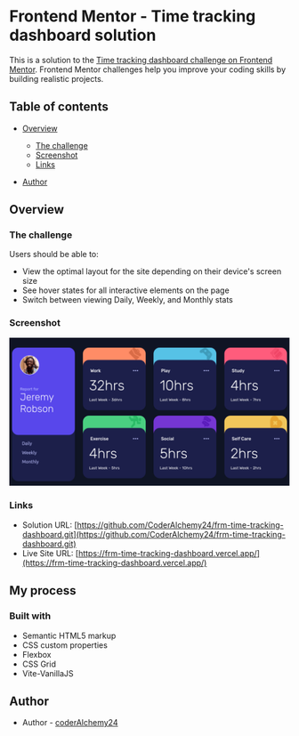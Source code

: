 # Frontend Mentor - Time tracking dashboard solution

This is a solution to the [Time tracking dashboard challenge on Frontend Mentor](https://www.frontendmentor.io/challenges/time-tracking-dashboard-UIQ7167Jw). Frontend Mentor challenges help you improve your coding skills by building realistic projects. 

## Table of contents

- [Overview](#overview)
  - [The challenge](#the-challenge)
  - [Screenshot](#screenshot)
  - [Links](#links)

- [Author](#author)


## Overview

### The challenge

Users should be able to:

- View the optimal layout for the site depending on their device's screen size
- See hover states for all interactive elements on the page
- Switch between viewing Daily, Weekly, and Monthly stats

### Screenshot

![](./screenshot_desktop.png)



### Links

- Solution URL: [https://github.com/CoderAlchemy24/frm-time-tracking-dashboard.git](https://github.com/CoderAlchemy24/frm-time-tracking-dashboard.git)
- Live Site URL: [https://frm-time-tracking-dashboard.vercel.app/](https://frm-time-tracking-dashboard.vercel.app/)

## My process

### Built with

- Semantic HTML5 markup
- CSS custom properties
- Flexbox
- CSS Grid
- Vite-VanillaJS


## Author

- Author - [coderAlchemy24](https://github.com/CoderAlchemy24/frm-time-tracking-dashboard.git)



